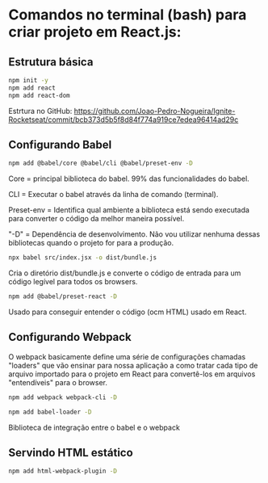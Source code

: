 # Comandos no terminal (bash) para criar projeto em React.js:

## Estrutura básica

```bash
npm init -y
npm add react
npm add react-dom
```

Estrtura no GitHub: https://github.com/Joao-Pedro-Nogueira/Ignite-Rocketseat/commit/bcb373d5b5f8d84f774a919ce7edea96414ad29c

## Configurando Babel

```bash
npm add @babel/core @babel/cli @babel/preset-env -D
```

Core = principal biblioteca do babel. 99% das funcionalidades do babel.

CLI = Executar o babel através da linha de comando (terminal).

Preset-env = Identifica qual ambiente a biblioteca está sendo executada para converter o código da melhor maneira possível.

"-D" = Dependência de desenvolvimento. Não vou utilizar nenhuma dessas bibliotecas quando o projeto for para a produção.

```bash
npx babel src/index.jsx -o dist/bundle.js
```

Cria o diretório dist/bundle.js e converte o código de entrada para um código legível para todos os browsers.

```bash
npm add @babel/preset-react -D
```

Usado para conseguir entender o código (ocm HTML) usado em React.

## Configurando Webpack

O webpack basicamente define uma série de configurações chamadas "loaders" que vão ensinar para nossa aplicação a como tratar cada tipo de arquivo importado para o projeto em React para convertê-los em arquivos "entendíveis" para o browser.

```bash
npm add webpack webpack-cli -D
```

```bash
npm add babel-loader -D
```

Biblioteca de integração entre o babel e o webpack

## Servindo HTML estático

```bash
npm add html-webpack-plugin -D
```
